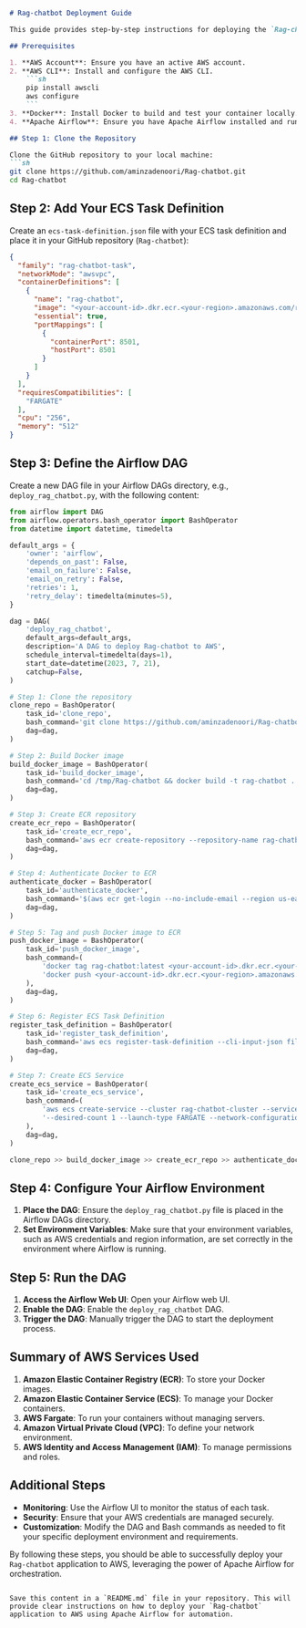 
```markdown
# Rag-chatbot Deployment Guide

This guide provides step-by-step instructions for deploying the `Rag-chatbot` application to AWS using Amazon ECS and Fargate, automated with Apache Airflow.

## Prerequisites

1. **AWS Account**: Ensure you have an active AWS account.
2. **AWS CLI**: Install and configure the AWS CLI.
    ```sh
    pip install awscli
    aws configure
    ```
3. **Docker**: Install Docker to build and test your container locally.
4. **Apache Airflow**: Ensure you have Apache Airflow installed and running. Follow the [official installation guide](https://airflow.apache.org/docs/apache-airflow/stable/installation/index.html) if you need help setting it up.

## Step 1: Clone the Repository

Clone the GitHub repository to your local machine:
```sh
git clone https://github.com/aminzadenoori/Rag-chatbot.git
cd Rag-chatbot
```

## Step 2: Add Your ECS Task Definition

Create an `ecs-task-definition.json` file with your ECS task definition and place it in your GitHub repository (`Rag-chatbot`):

```json
{
  "family": "rag-chatbot-task",
  "networkMode": "awsvpc",
  "containerDefinitions": [
    {
      "name": "rag-chatbot",
      "image": "<your-account-id>.dkr.ecr.<your-region>.amazonaws.com/rag-chatbot:latest",
      "essential": true,
      "portMappings": [
        {
          "containerPort": 8501,
          "hostPort": 8501
        }
      ]
    }
  ],
  "requiresCompatibilities": [
    "FARGATE"
  ],
  "cpu": "256",
  "memory": "512"
}
```

## Step 3: Define the Airflow DAG

Create a new DAG file in your Airflow DAGs directory, e.g., `deploy_rag_chatbot.py`, with the following content:

```python
from airflow import DAG
from airflow.operators.bash_operator import BashOperator
from datetime import datetime, timedelta

default_args = {
    'owner': 'airflow',
    'depends_on_past': False,
    'email_on_failure': False,
    'email_on_retry': False,
    'retries': 1,
    'retry_delay': timedelta(minutes=5),
}

dag = DAG(
    'deploy_rag_chatbot',
    default_args=default_args,
    description='A DAG to deploy Rag-chatbot to AWS',
    schedule_interval=timedelta(days=1),
    start_date=datetime(2023, 7, 21),
    catchup=False,
)

# Step 1: Clone the repository
clone_repo = BashOperator(
    task_id='clone_repo',
    bash_command='git clone https://github.com/aminzadenoori/Rag-chatbot.git /tmp/Rag-chatbot',
    dag=dag,
)

# Step 2: Build Docker image
build_docker_image = BashOperator(
    task_id='build_docker_image',
    bash_command='cd /tmp/Rag-chatbot && docker build -t rag-chatbot .',
    dag=dag,
)

# Step 3: Create ECR repository
create_ecr_repo = BashOperator(
    task_id='create_ecr_repo',
    bash_command='aws ecr create-repository --repository-name rag-chatbot || true',
    dag=dag,
)

# Step 4: Authenticate Docker to ECR
authenticate_docker = BashOperator(
    task_id='authenticate_docker',
    bash_command='$(aws ecr get-login --no-include-email --region us-east-1)',
    dag=dag,
)

# Step 5: Tag and push Docker image to ECR
push_docker_image = BashOperator(
    task_id='push_docker_image',
    bash_command=(
        'docker tag rag-chatbot:latest <your-account-id>.dkr.ecr.<your-region>.amazonaws.com/rag-chatbot:latest && '
        'docker push <your-account-id>.dkr.ecr.<your-region>.amazonaws.com/rag-chatbot:latest'
    ),
    dag=dag,
)

# Step 6: Register ECS Task Definition
register_task_definition = BashOperator(
    task_id='register_task_definition',
    bash_command='aws ecs register-task-definition --cli-input-json file:///tmp/Rag-chatbot/ecs-task-definition.json',
    dag=dag,
)

# Step 7: Create ECS Service
create_ecs_service = BashOperator(
    task_id='create_ecs_service',
    bash_command=(
        'aws ecs create-service --cluster rag-chatbot-cluster --service-name rag-chatbot-service --task-definition rag-chatbot-task '
        '--desired-count 1 --launch-type FARGATE --network-configuration "awsvpcConfiguration={subnets=[<your-subnet-id>],securityGroups=[<your-security-group-id>],assignPublicIp=ENABLED}"'
    ),
    dag=dag,
)

clone_repo >> build_docker_image >> create_ecr_repo >> authenticate_docker >> push_docker_image >> register_task_definition >> create_ecs_service
```

## Step 4: Configure Your Airflow Environment

1. **Place the DAG**: Ensure the `deploy_rag_chatbot.py` file is placed in the Airflow DAGs directory.
2. **Set Environment Variables**: Make sure that your environment variables, such as AWS credentials and region information, are set correctly in the environment where Airflow is running.

## Step 5: Run the DAG

1. **Access the Airflow Web UI**: Open your Airflow web UI.
2. **Enable the DAG**: Enable the `deploy_rag_chatbot` DAG.
3. **Trigger the DAG**: Manually trigger the DAG to start the deployment process.

## Summary of AWS Services Used

1. **Amazon Elastic Container Registry (ECR)**: To store your Docker images.
2. **Amazon Elastic Container Service (ECS)**: To manage your Docker containers.
3. **AWS Fargate**: To run your containers without managing servers.
4. **Amazon Virtual Private Cloud (VPC)**: To define your network environment.
5. **AWS Identity and Access Management (IAM)**: To manage permissions and roles.

## Additional Steps

- **Monitoring**: Use the Airflow UI to monitor the status of each task.
- **Security**: Ensure that your AWS credentials are managed securely.
- **Customization**: Modify the DAG and Bash commands as needed to fit your specific deployment environment and requirements.

By following these steps, you should be able to successfully deploy your `Rag-chatbot` application to AWS, leveraging the power of Apache Airflow for orchestration.
```

Save this content in a `README.md` file in your repository. This will provide clear instructions on how to deploy your `Rag-chatbot` application to AWS using Apache Airflow for automation.
